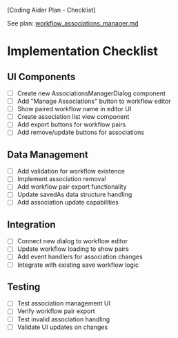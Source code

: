 [Coding Aider Plan - Checklist]

See plan: [workflow_associations_manager.md](workflow_associations_manager_checklist)

# Implementation Checklist

## UI Components
- [ ] Create new AssociationsManagerDialog component
- [ ] Add "Manage Associations" button to workflow editor
- [ ] Show paired workflow name in editor UI
- [ ] Create association list view component
- [ ] Add export buttons for workflow pairs
- [ ] Add remove/update buttons for associations

## Data Management
- [ ] Add validation for workflow existence
- [ ] Implement association removal
- [ ] Add workflow pair export functionality
- [ ] Update savedAs data structure handling
- [ ] Add association update capabilities

## Integration
- [ ] Connect new dialog to workflow editor
- [ ] Update workflow loading to show pairs
- [ ] Add event handlers for association changes
- [ ] Integrate with existing save workflow logic

## Testing
- [ ] Test association management UI
- [ ] Verify workflow pair export
- [ ] Test invalid association handling
- [ ] Validate UI updates on changes
